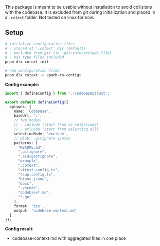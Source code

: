 This package is meant to be usable without installation to avoid collisions with the codebase.
It is excluded from git during initialization and placed in a `.cotext` folder.
Not tested on linux for now.

## Setup
```sh
# initialize configuration files
# - stored at '.cotext' dir (default)
# - excluded from git (in .git/info/exclude file)
# - has type files included
pnpm dlx cotext init

# run configuration files
pnpm dlx cotext -c <path-to-config>
```

**Config example:**
```ts
import { defineConfig } from './codebaseStruct';

export default defineConfig({
  options: {
    name: 'Codebase',
    baseUrl: '.',
    // two modes:
    // - include (start from no selections)
    // - exlucde (start from selecting all)
    selectionMode: 'exclude',
    // glob, .gitignore syntax
    patterns: [
      "README.md",
      ".gitignore",
      ".aidigestignore",
      "example",
      ".cotext",
      "vitest.config.ts",
      "tsup.config.ts",
      "biome.jsonc",
      "docs",
      ".vscode",
      "codebase*.md",
      "*.go"
    ],
    format: 'tsx',
    output: 'codebase-context.md'
  }
});
```

**Config result:**
- codebase-context.md with aggregated files in one place
